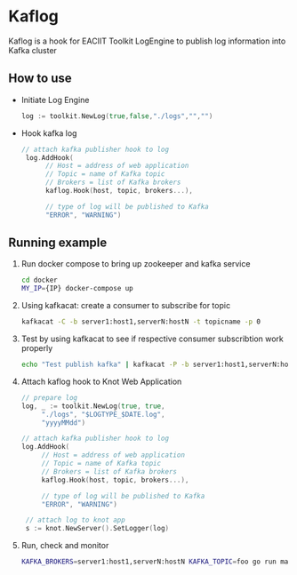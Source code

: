 # Kaflog
Kaflog is a hook for EACIIT Toolkit LogEngine to publish log information into Kafka cluster

## How to use
- Initiate Log Engine
  ```go
  log := toolkit.NewLog(true,false,"./logs","","")
  ```
- Hook kafka log
  ```go
  // attach kafka publisher hook to log
   log.AddHook(
        // Host = address of web application
        // Topic = name of Kafka topic
        // Brokers = list of Kafka brokers
        kaflog.Hook(host, topic, brokers...), 

        // type of log will be published to Kafka
        "ERROR", "WARNING")
  ```
  
## Running example
1. Run docker compose to bring up zookeeper and kafka service
   ```bash
   cd docker
   MY_IP={IP} docker-compose up
   ```
2. Using kafkacat: create a consumer to subscribe for topic
   ```sh
   kafkacat -C -b server1:host1,serverN:hostN -t topicname -p 0
   ```
3. Test by using kafkacat to see if respective consumer subscribtion work properly
   ```sh
   echo "Test publish kafka" | kafkacat -P -b server1:host1,serverN:hostN -t topicname -p 0
   ```
4. Attach kaflog hook to Knot Web Application
   ```go
   // prepare log
   log, _ := toolkit.NewLog(true, true, 
        "./logs", "$LOGTYPE_$DATE.log", 
        "yyyyMMdd")

   // attach kafka publisher hook to log
   log.AddHook(
        // Host = address of web application
        // Topic = name of Kafka topic
        // Brokers = list of Kafka brokers
        kaflog.Hook(host, topic, brokers...), 

        // type of log will be published to Kafka
        "ERROR", "WARNING")

    // attach log to knot app
    s := knot.NewServer().SetLogger(log)
   ```
5. Run, check and monitor
   ```sh
   KAFKA_BROKERS=server1:host1,serverN:hostN KAFKA_TOPIC=foo go run main.go
   ```
  